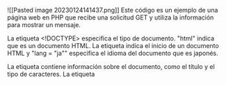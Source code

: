 ![[Pasted image 20230124141437.png]]
Este código es un ejemplo de una página web en PHP que recibe una solicitud GET y utiliza la información para mostrar un mensaje.

La etiqueta <!DOCTYPE> especifica el tipo de documento. "html" indica que es un documento HTML. La etiqueta <html> indica el inicio de un documento HTML y "lang = "ja"" especifica el idioma del documento que es japonés.

La etiqueta <head> contiene información sobre el documento, como el título y el tipo de caracteres. La etiqueta <title> especifica el título de la página que se mostrará en la pestaña del navegador. La etiqueta <meta charset = "utf-8"> especifica el conjunto de caracteres utilizado en el documento, que es UTF-8.

La etiqueta <body> contiene el contenido de la página web que se mostrará al usuario. Dentro de esta etiqueta, hay una etiqueta <div> que contiene el código PHP que procesa la solicitud GET.

El código PHP comienza con la etiqueta <?php y termina con la etiqueta ?>. Dentro de estas etiquetas, se asigna la variable $_GET["data"] a la variable $data. Esta variable contiene el valor del parámetro "data" en la solicitud GET.

Luego se utiliza la función rawurldecode() para decodificar el valor de la variable $data.

La función echo imprime un mensaje que indica que se recibió el valor de la variable $data. El mensaje contiene el valor de la variable $data entre corchetes.

En este caso, se recibe una variable "data" mediante una solicitud GET y se utiliza una función para decodificar ese valor y se imprime un mensaje indicando que se recibió ese valor.